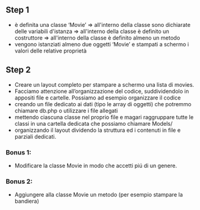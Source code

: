 ## Step 1

- è definita una classe ‘Movie’
  => all'interno della classe sono dichiarate delle variabili d'istanza
  => all'interno della classe è definito un costruttore
  => all'interno della classe è definito almeno un metodo
- vengono istanziati almeno due oggetti ‘Movie’ e stampati a schermo i valori delle relative proprietà

## Step 2

- Creare un layout completo per stampare a schermo una lista di movies.
- Facciamo attenzione all’organizzazione del codice, suddividendolo in appositi file e cartelle. Possiamo ad esempio organizzare il codice
- creando un file dedicato ai dati (tipo le array di oggetti) che potremmo chiamare db.php o utilizzare i file allegati
- mettendo ciascuna classe nel proprio file e magari raggruppare tutte le classi in una cartella dedicata che possiamo chiamare Models/
- organizzando il layout dividendo la struttura ed i contenuti in file e parziali dedicati.

### Bonus 1:

- Modificare la classe Movie in modo che accetti piú di un genere.

### Bonus 2:

- Aggiungere alla classe Movie un metodo (per esempio stampare la bandiera)
